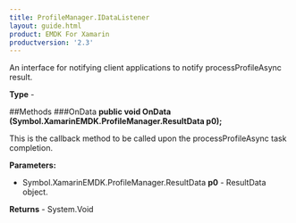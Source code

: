 ```yaml
---
title: ProfileManager.IDataListener
layout: guide.html
product: EMDK For Xamarin
productversion: '2.3'
---
```

An interface for notifying client applications to notify processProfileAsync result.

**Type** - 

##Methods
###OnData
**public void OnData (Symbol.XamarinEMDK.ProfileManager.ResultData p0);**

This is the callback method to be called upon the processProfileAsync task completion.

**Parameters:** 

* Symbol.XamarinEMDK.ProfileManager.ResultData **p0** - ResultData object.

**Returns** - System.Void



















